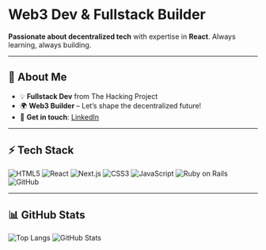 # **Web3 Dev & Fullstack Builder**

**Passionate about decentralized tech** with expertise in **React**. Always learning, always building.

---

## **🚀 About Me**
- 💡 **Fullstack Dev** from The Hacking Project
- 🌍 **Web3 Builder** – Let’s shape the decentralized future!
- 📩 **Get in touch**: [LinkedIn](https://www.linkedin.com/in/samuel-chauche/)

---

## **⚡ Tech Stack**
![HTML5](https://img.shields.io/badge/-HTML5-E34F26?logo=html5&logoColor=white&style=flat)
![React](https://img.shields.io/badge/-React-61DAFB?logo=react&logoColor=black&style=flat)
![Next.js](https://img.shields.io/badge/-Next.js-000000?logo=nextdotjs&logoColor=white&style=flat)
![CSS3](https://img.shields.io/badge/-CSS3-1572B6?logo=css3&logoColor=white&style=flat)
![JavaScript](https://img.shields.io/badge/-JavaScript-F7DF1E?logo=javascript&logoColor=black&style=flat)
![Ruby on Rails](https://img.shields.io/badge/-Ruby_on_Rails-CC0000?logo=ruby-on-rails&logoColor=white&style=flat)
![GitHub](https://img.shields.io/badge/-GitHub-181717?logo=github&logoColor=white&style=flat)

---

## **📊 GitHub Stats**
![Top Langs](https://github-readme-stats.vercel.app/api/top-langs/?username=SamuelChauche&theme=dark&hide_border=true&layout=compact)
![GitHub Stats](https://github-readme-stats.vercel.app/api?username=SamuelChauche&theme=dark&hide_border=true&count_private=true)


